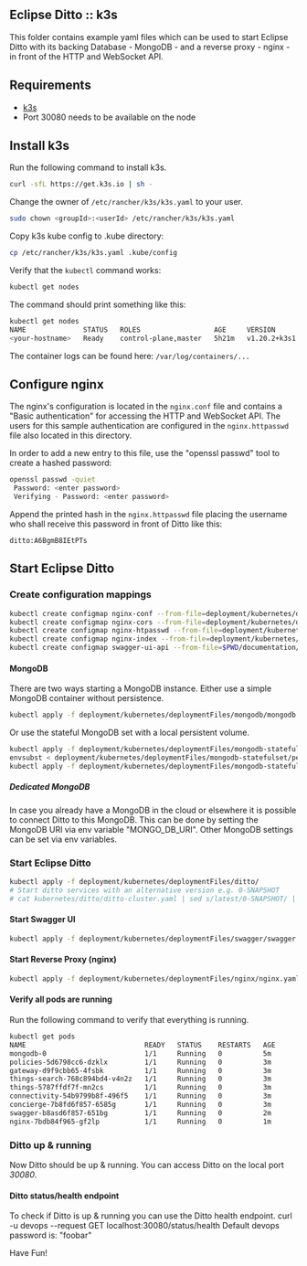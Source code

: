 ## Eclipse Ditto :: k3s

This folder contains example yaml files which can be used to start Eclipse Ditto 
with its backing Database - MongoDB - and a reverse proxy - nginx - in front of the HTTP and WebSocket API.

## Requirements
* [k3s](https://rancher.com/docs/k3s/latest/en/)
* Port 30080 needs to be available on the node

## Install k3s
Run the following command to install k3s. 
```bash
curl -sfL https://get.k3s.io | sh -
```

Change the owner of `/etc/rancher/k3s/k3s.yaml` to your user.
```bash
sudo chown <groupId>:<userId> /etc/rancher/k3s/k3s.yaml
```

Copy k3s kube config to .kube directory:
```bash
cp /etc/rancher/k3s/k3s.yaml .kube/config
```

Verify that the `kubectl` command works:
```bash
kubectl get nodes
```

The command should print something like this:
```bash
kubectl get nodes
NAME              STATUS   ROLES                  AGE     VERSION
<your-hostname>   Ready    control-plane,master   5h21m   v1.20.2+k3s1
```

The container logs can be found here: `/var/log/containers/...`

## Configure nginx
The nginx's configuration is located in the `nginx.conf` file and contains a "Basic authentication"
for accessing the HTTP and WebSocket API. The users for this sample authentication are configured
in the `nginx.httpasswd` file also located in this directory.

In order to add a new entry to this file, use the "openssl passwd" tool to create a hashed password:
```bash
openssl passwd -quiet
 Password: <enter password>
 Verifying - Password: <enter password>
```

Append the printed hash in the `nginx.httpasswd` file placing the username who shall receive this
password in front of Ditto like this:
```
ditto:A6BgmB8IEtPTs
```

## Start Eclipse Ditto

### Create configuration mappings
```bash
kubectl create configmap nginx-conf --from-file=deployment/kubernetes/deploymentFiles/nginx/nginx.conf
kubectl create configmap nginx-cors --from-file=deployment/kubernetes/deploymentFiles/nginx/nginx-cors.conf
kubectl create configmap nginx-htpasswd --from-file=deployment/kubernetes/deploymentFiles/nginx/nginx.htpasswd
kubectl create configmap nginx-index --from-file=deployment/kubernetes/deploymentFiles/nginx/index.html
kubectl create configmap swagger-ui-api --from-file=$PWD/documentation/src/main/resources/openapi
```

#### MongoDB
There are two ways starting a MongoDB instance.
Either use a simple MongoDB container without persistence.
```bash
kubectl apply -f deployment/kubernetes/deploymentFiles/mongodb/mongodb.yaml
```

Or use the stateful MongoDB set with a local persistent volume.
```bash
kubectl apply -f deployment/kubernetes/deploymentFiles/mongodb-statefulset/storage-class.yaml
envsubst < deployment/kubernetes/deploymentFiles/mongodb-statefulset/persistent-volume.yaml | kubectl apply -f -
kubectl apply -f deployment/kubernetes/deploymentFiles/mongodb-statefulset/mongodb-statefulset.yaml
```

##### Dedicated MongoDB
In case you already have a MongoDB in the cloud or elsewhere it is possible to connect Ditto to this MongoDB. 
This can be done by setting the MongoDB URI via env variable "MONGO_DB_URI".
Other MongoDB settings can be set via env variables.

### Start Eclipse Ditto

```bash
kubectl apply -f deployment/kubernetes/deploymentFiles/ditto/
# Start ditto services with an alternative version e.g. 0-SNAPSHOT
# cat kubernetes/ditto/ditto-cluster.yaml | sed s/latest/0-SNAPSHOT/ | kubectl apply -f -
```

#### Start Swagger UI
```bash
kubectl apply -f deployment/kubernetes/deploymentFiles/swagger/swagger.yaml
```

#### Start Reverse Proxy (nginx)
```bash
kubectl apply -f deployment/kubernetes/deploymentFiles/nginx/nginx.yaml
```

#### Verify all pods are running
Run the following command to verify that everything is running.

```bash
kubectl get pods
NAME                             READY   STATUS    RESTARTS   AGE
mongodb-0                        1/1     Running   0          5m
policies-5d6798cc6-dzklx         1/1     Running   0          3m
gateway-d9f9cbb65-4fsbk          1/1     Running   0          3m
things-search-768c894bd4-v4n2z   1/1     Running   0          3m
things-5787ffdf7f-mn2cs          1/1     Running   0          3m
connectivity-54b9799b8f-496f5    1/1     Running   0          3m
concierge-7b8fd6f857-6585g       1/1     Running   0          3m
swagger-b8asd6f857-651bg         1/1     Running   0          2m
nginx-7bdb84f965-gf2lp           1/1     Running   0          1m
```

### Ditto up & running
Now Ditto should be up & running. You can access Ditto on the local port *30080*.


#### Ditto status/health endpoint
To check if Ditto is up & running you can use the Ditto health endpoint.
curl -u devops --request GET localhost:30080/status/health
Default devops password is: "foobar"

Have Fun!
